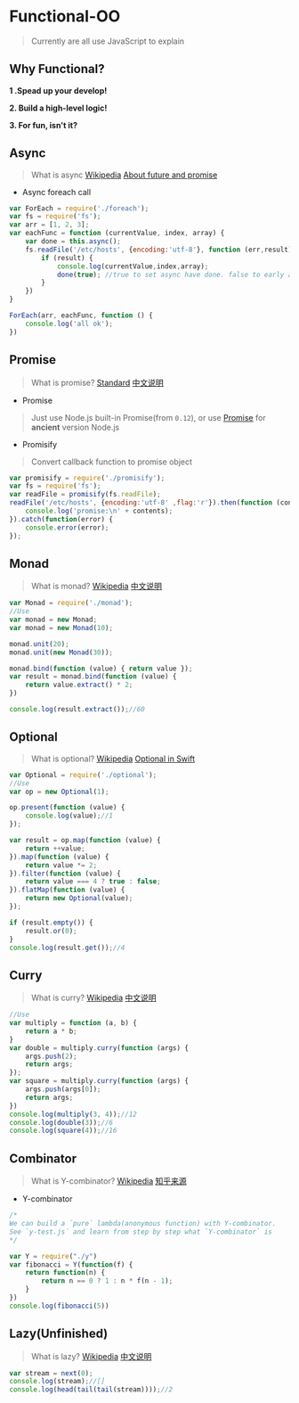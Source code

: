 # Functional-OO

> Currently are all use JavaScript to explain

## Why Functional?

**1 .Spead up your develop!**

**2. Build a high-level logic!**

**3. For fun, isn't it?**

## Async

> What is async [Wikipedia](hhttps://en.wikipedia.org/wiki/Asynchronous_I/O) [About future and promise](https://en.wikipedia.org/wiki/Futures_and_promises) 

+ Async foreach call

```javascript
var ForEach = require('./foreach');
var fs = require('fs');
var arr = [1, 2, 3];
var eachFunc = function (currentValue, index, array) {
	var done = this.async();
	fs.readFile('/etc/hosts', {encoding:'utf-8'}, function (err,result) {
		if (result) {
			console.log(currentValue,index,array);
			done(true); //true to set async have done. false to early abort;
		}
	})
}

ForEach(arr, eachFunc, function () {
	console.log('all ok');
})
```

## Promise

> What is promise? [Standard](https://developer.mozilla.org/en-US/docs/Web/JavaScript/Reference/Global_Objects/Promise) [中文说明](http://liubin.github.io/promises-book/)

+ Promise

> Just use Node.js built-in Promise(from `0.12`), or use [Promise](https://www.npmjs.com/package/promise) for **ancient** version Node.js

+ Promisify

> Convert callback function to promise object

```javascript
var promisify = require('./promisify');
var fs = require('fs');
var readFile = promisify(fs.readFile);
readFile('/etc/hosts', {encoding:'utf-8' ,flag:'r'}).then(function (contents) {
	console.log('promise:\n' + contents);
}).catch(function(error) {
	console.error(error);
});
```

## Monad

> What is monad? [Wikipedia](https://en.wikipedia.org/wiki/Monad) [中文说明](http://www.ruanyifeng.com/blog/2015/07/monad.html)

```javascript
var Monad = require('./monad');
//Use
var monad = new Monad;
var monad = new Monad(10);

monad.unit(20);
monad.unit(new Monad(30));

monad.bind(function (value) { return value });
var result = monad.bind(function (value) {
	return value.extract() * 2;
})

console.log(result.extract());//60
```

## Optional

> What is optional? [Wikipedia](https://en.wikipedia.org/wiki/Option_type) [Optional in Swift](https://developer.apple.com/library/ios/documentation/Swift/Conceptual/Swift_Programming_Language/Types.html#//apple_ref/doc/uid/TP40014097-CH31-ID452)

```javascript
var Optional = require('./optional');
//Use
var op = new Optional(1);

op.present(function (value) {
	console.log(value);//1
});

var result = op.map(function (value) {
	return ++value;
}).map(function (value) {
	return value *= 2;
}).filter(function (value) {
	return value === 4 ? true : false;
}).flatMap(function (value) {
	return new Optional(value);
});

if (result.empty()) {
	result.or(0);
}
console.log(result.get());//4
```

## Curry

> What is curry? [Wikipedia](https://en.wikipedia.org/wiki/Currying) [中文说明](https://gist.github.com/jcouyang/b56a830cd55bd230049f)

```javascript
//Use
var multiply = function (a, b) {
	return a * b;
}
var double = multiply.curry(function (args) {
	args.push(2);
	return args;
});
var square = multiply.curry(function (args) {
	args.push(args[0]);
	return args;
})
console.log(multiply(3, 4));//12
console.log(double(3));//6
console.log(square(4));//16
```

## Combinator

> What is Y-combinator? [Wikipedia](https://en.wikipedia.org/wiki/Fixed-point_combinator#Fixed_point_combinators_in_lambda_calculus) [知乎来源](http://www.zhihu.com/question/21099081#answer-2707220)

+ Y-combinator

```javascript
/*
We can build a `pure` lambda(anonymous function) with Y-combinator.
See `y-test.js` and learn from step by step what `Y-combinator` is
*/

var Y = require("./y")
var fibonacci = Y(function(f) {
	return function(n) {
		return n == 0 ? 1 : n * f(n - 1);
	}
})
console.log(fibonacci(5))
```

## Lazy(Unfinished)

> What is lazy? [Wikipedia](https://en.wikipedia.org/wiki/Lazy_evaluation) [中文说明](http://segmentfault.com/a/1190000000358463)

```javascript
var stream = next(0);
console.log(stream);//[]
console.log(head(tail(tail(stream))));//2
```